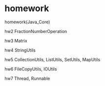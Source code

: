 # homework
homework(Java_Core)

hw2 FractionNumberOperation


hw3 Matrix


hw4 StringUtils


hw5 CollectionUtils, ListUtils, SetUtils, MapUtils


hw6 FileCopyUtils, IOUtils


hw7 Thread, Runnable

